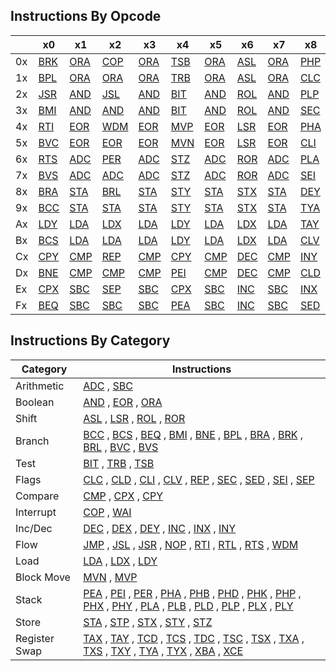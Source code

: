 ## Instructions By Opcode

|           |x0         |x1         |x2         |x3         |x4         |x5         |x6         |x7         |x8         |x9         |xA         |xB         |xC         |xD         |xE         |xF         |
|-----------|-----------|-----------|-----------|-----------|-----------|-----------|-----------|-----------|-----------|-----------|-----------|-----------|-----------|-----------|-----------|-----------|
|        0x |[BRK](#BRK)|[ORA](#ORA)|[COP](#COP)|[ORA](#ORA)|[TSB](#TSB)|[ORA](#ORA)|[ASL](#ASL)|[ORA](#ORA)|[PHP](#PHP)|[ORA](#ORA)|[ASL](#ASL)|[PHD](#PHD)|[TSB](#TSB)|[ORA](#ORA)|[ASL](#ASL)|[ORA](#ORA)|
|        1x |[BPL](#BPL)|[ORA](#ORA)|[ORA](#ORA)|[ORA](#ORA)|[TRB](#TRB)|[ORA](#ORA)|[ASL](#ASL)|[ORA](#ORA)|[CLC](#CLC)|[ORA](#ORA)|[INC](#INC)|[TCS](#TCS)|[TRB](#TRB)|[ORA](#ORA)|[ASL](#ASL)|[ORA](#ORA)|
|        2x |[JSR](#JSR)|[AND](#AND)|[JSL](#JSL)|[AND](#AND)|[BIT](#BIT)|[AND](#AND)|[ROL](#ROL)|[AND](#AND)|[PLP](#PLP)|[AND](#AND)|[ROL](#ROL)|[PLD](#PLD)|[BIT](#BIT)|[AND](#AND)|[ROL](#ROL)|[AND](#AND)|
|        3x |[BMI](#BMI)|[AND](#AND)|[AND](#AND)|[AND](#AND)|[BIT](#BIT)|[AND](#AND)|[ROL](#ROL)|[AND](#AND)|[SEC](#SEC)|[AND](#AND)|[DEC](#DEC)|[TSC](#TSC)|[BIT](#BIT)|[AND](#AND)|[ROL](#ROL)|[AND](#AND)|
|        4x |[RTI](#RTI)|[EOR](#EOR)|[WDM](#WDM)|[EOR](#EOR)|[MVP](#MVP)|[EOR](#EOR)|[LSR](#LSR)|[EOR](#EOR)|[PHA](#PHA)|[EOR](#EOR)|[LSR](#LSR)|[PHK](#PHK)|[JMP](#JMP)|[EOR](#EOR)|[LSR](#LSR)|[EOR](#EOR)|
|        5x |[BVC](#BVC)|[EOR](#EOR)|[EOR](#EOR)|[EOR](#EOR)|[MVN](#MVN)|[EOR](#EOR)|[LSR](#LSR)|[EOR](#EOR)|[CLI](#CLI)|[EOR](#EOR)|[PHY](#PHY)|[TCD](#TCD)|[JMP](#JMP)|[EOR](#EOR)|[LSR](#LSR)|[EOR](#EOR)|
|        6x |[RTS](#RTS)|[ADC](#ADC)|[PER](#PER)|[ADC](#ADC)|[STZ](#STZ)|[ADC](#ADC)|[ROR](#ROR)|[ADC](#ADC)|[PLA](#PLA)|[ADC](#ADC)|[ROR](#ROR)|[RTL](#RTL)|[JMP](#JMP)|[ADC](#ADC)|[ROR](#ROR)|[ADC](#ADC)|
|        7x |[BVS](#BVS)|[ADC](#ADC)|[ADC](#ADC)|[ADC](#ADC)|[STZ](#STZ)|[ADC](#ADC)|[ROR](#ROR)|[ADC](#ADC)|[SEI](#SEI)|[ADC](#ADC)|[PLY](#PLY)|[TDC](#TDC)|[JMP](#JMP)|[ADC](#ADC)|[ROR](#ROR)|[ADC](#ADC)|
|        8x |[BRA](#BRA)|[STA](#STA)|[BRL](#BRL)|[STA](#STA)|[STY](#STY)|[STA](#STA)|[STX](#STX)|[STA](#STA)|[DEY](#DEY)|[BIT](#BIT)|[TXA](#TXA)|[PHB](#PHB)|[STY](#STY)|[STA](#STA)|[STX](#STX)|[STA](#STA)|
|        9x |[BCC](#BCC)|[STA](#STA)|[STA](#STA)|[STA](#STA)|[STY](#STY)|[STA](#STA)|[STX](#STX)|[STA](#STA)|[TYA](#TYA)|[STA](#STA)|[TXS](#TXS)|[TXY](#TXY)|[STZ](#STZ)|[STA](#STA)|[STZ](#STZ)|[STA](#STA)|
|        Ax |[LDY](#LDY)|[LDA](#LDA)|[LDX](#LDX)|[LDA](#LDA)|[LDY](#LDY)|[LDA](#LDA)|[LDX](#LDX)|[LDA](#LDA)|[TAY](#TAY)|[LDA](#LDA)|[TAX](#TAX)|[PLB](#PLB)|[LDY](#LDY)|[LDA](#LDA)|[LDX](#LDX)|[LDA](#LDA)|
|        Bx |[BCS](#BCS)|[LDA](#LDA)|[LDA](#LDA)|[LDA](#LDA)|[LDY](#LDY)|[LDA](#LDA)|[LDX](#LDX)|[LDA](#LDA)|[CLV](#CLV)|[LDA](#LDA)|[TSX](#TSX)|[TYX](#TYX)|[LDY](#LDY)|[LDA](#LDA)|[LDX](#LDX)|[LDA](#LDA)|
|        Cx |[CPY](#CPY)|[CMP](#CMP)|[REP](#REP)|[CMP](#CMP)|[CPY](#CPY)|[CMP](#CMP)|[DEC](#DEC)|[CMP](#CMP)|[INY](#INY)|[CMP](#CMP)|[DEX](#DEX)|[WAI](#WAI)|[CPY](#CPY)|[CMP](#CMP)|[DEC](#DEC)|[CMP](#CMP)|
|        Dx |[BNE](#BNE)|[CMP](#CMP)|[CMP](#CMP)|[CMP](#CMP)|[PEI](#PEI)|[CMP](#CMP)|[DEC](#DEC)|[CMP](#CMP)|[CLD](#CLD)|[CMP](#CMP)|[PHX](#PHX)|[STP](#STP)|[JMP](#JMP)|[CMP](#CMP)|[DEC](#DEC)|[CMP](#CMP)|
|        Ex |[CPX](#CPX)|[SBC](#SBC)|[SEP](#SEP)|[SBC](#SBC)|[CPX](#CPX)|[SBC](#SBC)|[INC](#INC)|[SBC](#SBC)|[INX](#INX)|[SBC](#SBC)|[NOP](#NOP)|[XBA](#XBA)|[CPX](#CPX)|[SBC](#SBC)|[INC](#INC)|[SBC](#SBC)|
|        Fx |[BEQ](#BEQ)|[SBC](#SBC)|[SBC](#SBC)|[SBC](#SBC)|[PEA](#PEA)|[SBC](#SBC)|[INC](#INC)|[SBC](#SBC)|[SED](#SED)|[SBC](#SBC)|[PLX](#PLX)|[XCE](#XCE)|[JSR](#JSR)|[SBC](#SBC)|[INC](#INC)|[SBC](#SBC)|

## Instructions By Category

|Category       |Instructions   |
|---------------|---------------|
| Arithmetic    | [ADC](#ADC) , [SBC](#SBC) |
| Boolean       | [AND](#AND) , [EOR](#EOR) , [ORA](#ORA) |
| Shift         | [ASL](#ASL) , [LSR](#LSR) , [ROL](#ROL) , [ROR](#ROR) |
| Branch        | [BCC](#BCC) , [BCS](#BCS) , [BEQ](#BEQ) , [BMI](#BMI) , [BNE](#BNE) , [BPL](#BPL) , [BRA](#BRA) , [BRK](#BRK) , [BRL](#BRL) , [BVC](#BVC) , [BVS](#BVS) |
| Test          | [BIT](#BIT) , [TRB](#TRB) , [TSB](#TSB) |
| Flags         | [CLC](#CLC) , [CLD](#CLD) , [CLI](#CLI) , [CLV](#CLV) , [REP](#REP) , [SEC](#SEC) , [SED](#SED) , [SEI](#SEI) , [SEP](#SEP) |
| Compare       | [CMP](#CMP) , [CPX](#CPX) , [CPY](#CPY) |
| Interrupt     | [COP](#COP) , [WAI](#WAI) |
| Inc/Dec       | [DEC](#DEC) , [DEX](#DEX) , [DEY](#DEY) , [INC](#INC) , [INX](#INX) , [INY](#INY) |
| Flow          | [JMP](#JMP) , [JSL](#JSL) , [JSR](#JSR) , [NOP](#NOP) , [RTI](#RTI) , [RTL](#RTL) , [RTS](#RTS) , [WDM](#WDM) |
| Load          | [LDA](#LDA) , [LDX](#LDX) , [LDY](#LDY) |
| Block Move    | [MVN](#MVN) , [MVP](#MVP) |
| Stack         | [PEA](#PEA) , [PEI](#PEI) , [PER](#PER) , [PHA](#PHA) , [PHB](#PHB) , [PHD](#PHD) , [PHK](#PHK) , [PHP](#PHP) , [PHX](#PHX) , [PHY](#PHY) , [PLA](#PLA) , [PLB](#PLB) , [PLD](#PLD) , [PLP](#PLP) , [PLX](#PLX) , [PLY](#PLY) |
| Store         | [STA](#STA) , [STP](#STP) , [STX](#STX) , [STY](#STY) , [STZ](#STZ) |
| Register Swap | [TAX](#TAX) , [TAY](#TAY) , [TCD](#TCD) , [TCS](#TCS) , [TDC](#TDC) , [TSC](#TSC) , [TSX](#TSX) , [TXA](#TXA) , [TXS](#TXS) , [TXY](#TXY) , [TYA](#TYA) , [TYX](#TYX) , [XBA](#XBA) , [XCE](#XCE) |

